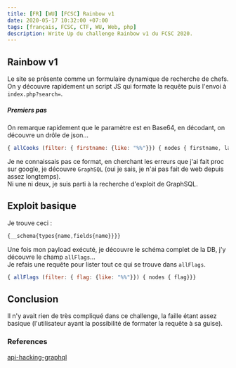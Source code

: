 ```yaml
---
title: [FR] [WU] [FCSC] Rainbow v1
date: 2020-05-17 10:32:00 +07:00
tags: [français, FCSC, CTF, WU, Web, php]
description: Write Up du challenge Rainbow v1 du FCSC 2020.
---
```


## Rainbow v1
Le site se présente comme un formulaire dynamique de recherche de chefs.  
On y découvre rapidement un script JS qui formate la requête puis l'envoi à `index.php?search=`.

##### Premiers pas
On remarque rapidement que le paramètre est en Base64, en décodant, on découvre un drôle de json...  
```js
{ allCooks (filter: { firstname: {like: "%%"}}) { nodes { firstname, lastname, speciality, price }}}
```
Je ne connaissais pas ce format, en cherchant les erreurs que j'ai fait proc sur google, je découvre `GraphSQL` (oui je sais, je n'ai pas fait de web depuis assez longtemps).  
Ni une ni deux, je suis parti à la recherche d'exploit de GraphSQL.

## Exploit basique
Je trouve ceci :  
```js
{__schema{types{name,fields{name}}}}
```  
Une fois mon payload exécuté, je découvre le schéma complet de la DB, j'y découvre le champ `allFlags`...  
Je refais une requête pour lister tout ce qui se trouve dans `allFlags`.  
```js
{ allFlags (filter: { flag: {like: "%%"}}) { nodes { flag}}}
```

## Conclusion

Il n'y avait rien de très compliqué dans ce challenge, la faille étant assez basique (l'utilisateur ayant la possibilité de formater la requête à sa guise).
### References
[api-hacking-graphql](https://medium.com/@ghostlulzhacks/api-hacking-graphql-7b2866ba1cf2)
